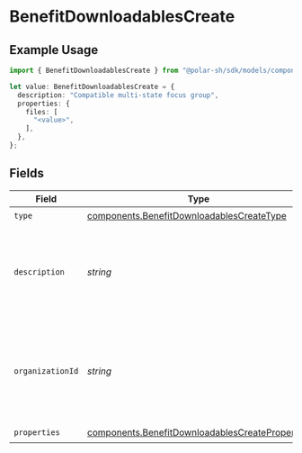 # BenefitDownloadablesCreate

## Example Usage

```typescript
import { BenefitDownloadablesCreate } from "@polar-sh/sdk/models/components";

let value: BenefitDownloadablesCreate = {
  description: "Compatible multi-state focus group",
  properties: {
    files: [
      "<value>",
    ],
  },
};
```

## Fields

| Field                                                                                                              | Type                                                                                                               | Required                                                                                                           | Description                                                                                                        |
| ------------------------------------------------------------------------------------------------------------------ | ------------------------------------------------------------------------------------------------------------------ | ------------------------------------------------------------------------------------------------------------------ | ------------------------------------------------------------------------------------------------------------------ |
| `type`                                                                                                             | [components.BenefitDownloadablesCreateType](../../models/components/benefitdownloadablescreatetype.md)             | :heavy_check_mark:                                                                                                 | N/A                                                                                                                |
| `description`                                                                                                      | *string*                                                                                                           | :heavy_check_mark:                                                                                                 | The description of the benefit. Will be displayed on products having this benefit.                                 |
| `organizationId`                                                                                                   | *string*                                                                                                           | :heavy_minus_sign:                                                                                                 | The ID of the organization owning the benefit. **Required unless you use an organization token.**                  |
| `properties`                                                                                                       | [components.BenefitDownloadablesCreateProperties](../../models/components/benefitdownloadablescreateproperties.md) | :heavy_check_mark:                                                                                                 | N/A                                                                                                                |